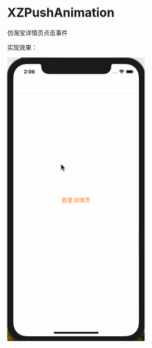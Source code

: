 # XZPushAnimation
仿淘宝详情页点击事件

实现效果：

![image](https://github.com/CoderXAndZ/XZPushAnimation/blob/master/效果图.gif)
